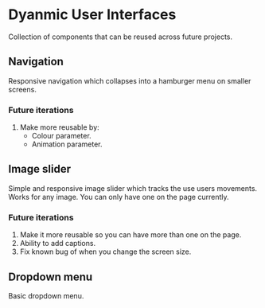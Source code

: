 # Dyanmic User Interfaces

Collection of components that can be reused across future projects.

## Navigation

Responsive navigation which collapses into a hamburger menu on smaller screens.

### Future iterations

1. Make more reusable by:
   - Colour parameter.
   - Animation parameter. 

## Image slider

Simple and responsive image slider which tracks the use users movements. Works for any image. You can only have one on the page currently.

### Future iterations

1. Make it more reusable so you can have more than one on the page. 
2. Ability to add captions.
3. Fix known bug of when you change the screen size.

## Dropdown menu

Basic dropdown menu. 

